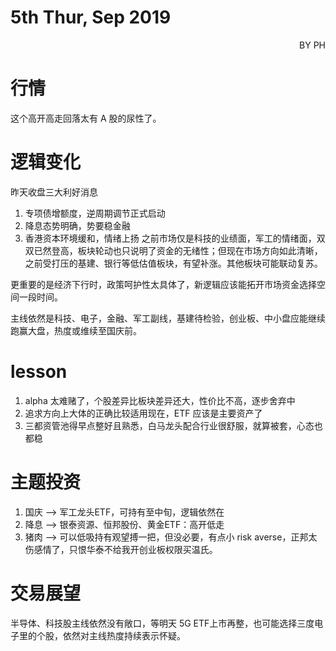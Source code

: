 # 5th Thur, Sep 2019 
<p align = 'right'>BY PH </p>

# 行情
这个高开高走回落太有 A 股的尿性了。

# 逻辑变化
昨天收盘三大利好消息
1. 专项债增额度，逆周期调节正式启动
2. 降息态势明确，势要稳金融
3. 香港资本环境缓和，情绪上扬
之前市场仅是科技的业绩面，军工的情绪面，双双已然登高，板块轮动也只说明了资金的无绪性；但现在市场方向如此清晰，之前受打压的基建、银行等低估值板块，有望补涨。其他板块可能联动复苏。

更重要的是经济下行时，政策呵护性太具体了，新逻辑应该能拓开市场资金选择空间一段时间。

主线依然是科技、电子，金融、军工副线，基建待检验，创业板、中小盘应能继续跑赢大盘，热度或维续至国庆前。

# lesson 
1. alpha 太难赌了，个股差异比板块差异还大，性价比不高，逐步舍弃中
2. 追求方向上大体的正确比较适用现在，ETF 应该是主要资产了
3. 三都资管池得早点整好且熟悉，白马龙头配合行业很舒服，就算被套，心态也都稳

# 主题投资
1. 国庆 --> 军工龙头ETF，可持有至中旬，逻辑依然在
2. 降息 --> 银泰资源、恒邦股份、黄金ETF：高开低走
3. 猪肉 --> 可以低吸持有观望搏一把，但没必要，有点小 risk averse，正邦太伤感情了，只恨华泰不给我开创业板权限买温氏。


# 交易展望
半导体、科技股主线依然没有敞口，等明天 5G ETF上市再整，也可能选择三度电子里的个股，依然对主线热度持续表示怀疑。
